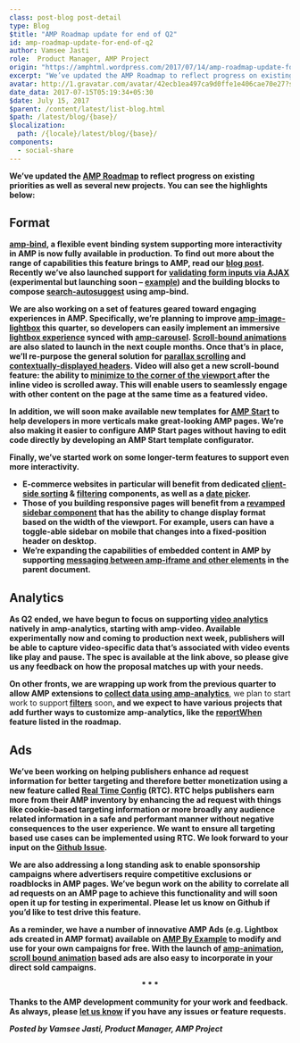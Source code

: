 ```yaml
---
class: post-blog post-detail
type: Blog
$title: "AMP Roadmap update for end of Q2"
id: amp-roadmap-update-for-end-of-q2
author: Vamsee Jasti
role:  Product Manager, AMP Project
origin: "https://amphtml.wordpress.com/2017/07/14/amp-roadmap-update-for-end-of-q2/amp/"
excerpt: "We’ve updated the AMP Roadmap to reflect progress on existing priorities as well as several new projects. You can see the highlights below: Format amp-bind, a flexible event binding system supporting more interactivity in AMP is now fully available in production. To find out more about the range of capabilities this feature brings to AMP, [&#8230;]"
avatar: http://1.gravatar.com/avatar/42ecb1ea497ca9d0ffe1e406cae70e27?s=96&d=identicon&r=G
date_data: 2017-07-15T05:19:34+05:30
$date: July 15, 2017
$parent: /content/latest/list-blog.html
$path: /latest/blog/{base}/
$localization:
  path: /{locale}/latest/blog/{base}/
components:
  - social-share
---
```


<div class="amp-wp-article-content">
<p><strong>We’ve updated the </strong><a href="https://www.ampproject.org/roadmap/"><strong>AMP Roadmap</strong></a><strong> to reflect progress on existing priorities as well as several new projects. You can see the highlights below:</strong></p>
<h2><strong>Format</strong></h2>
<p><a href="https://www.ampproject.org/docs/reference/components/amp-bind"><strong>amp-bind</strong></a><strong>, a flexible event binding system supporting more interactivity in AMP is now fully available in production. To find out more about the range of capabilities this feature brings to AMP, read our </strong><a href="https://amphtml.wordpress.com/2017/07/12/amp-bind-brings-flexible-interactivity-to-amp-pages/amp/"><strong>blog post</strong></a><strong>. Recently we’ve also launched support for </strong><a href="https://www.ampproject.org/docs/reference/components/amp-form#verification-(experimental)"><strong>validating form inputs via AJAX</strong></a><strong> (experimental but launching soon &#8211; </strong><a href="https://github.com/ampproject/amphtml/blob/fd0cab6ed0b46631a2d4f04de4adb3dc8ffd7162/examples/forms.amp.html"><strong>example</strong></a><strong>) and the building blocks to compose </strong><a href="https://github.com/ampproject/amphtml/blob/master/examples/autosuggest.amp.html"><strong>search-autosuggest</strong></a><strong> using amp-bind.</strong></p>
<p><strong>We are also working on a set of features geared toward engaging experiences in AMP. Specifically, we’re planning to improve </strong><a href="https://www.ampproject.org/docs/reference/components/amp-image-lightbox"><strong>amp-image-lightbox</strong></a><strong> this quarter, so developers can easily implement an immersive </strong><a href="https://github.com/ampproject/amphtml/issues/4152"><strong>lightbox experience</strong></a><strong> synced with </strong><a href="https://www.ampproject.org/docs/reference/components/amp-carousel"><strong>amp-carousel</strong></a><strong>. </strong><a href="https://github.com/ampproject/amphtml/issues/8411"><strong>Scroll-bound animations</strong></a><strong> are also slated to launch in the next couple months. Once that’s in place, we’ll re-purpose the general solution for </strong><a href="https://github.com/ampproject/amphtml/issues/1443"><strong>parallax scrolling</strong></a><strong> and </strong><a href="https://github.com/ampproject/amphtml/issues/8268"><strong>contextually-displayed headers</strong></a><strong>. Video will also get a new scroll-bound feature: the ability to </strong><a href="https://github.com/ampproject/amphtml/issues/8088"><strong>minimize to the corner of the viewport </strong></a><strong>after the inline video is scrolled away. This will enable users to seamlessly engage with other content on the page at the same time as a featured video.</strong></p>
<p><strong>In addition, we will soon make available new templates for </strong><a href="http://ampstart.com"><strong>AMP Start</strong></a><strong> to help developers in more verticals make great-looking AMP pages. We’re also making it easier to configure AMP Start pages without having to edit code directly by developing an AMP Start template configurator.</strong></p>
<p><strong>Finally, we’ve started work on some longer-term features to support even more interactivity.</strong></p>
<ul>
<li ><strong>E-commerce websites in particular will benefit from dedicated </strong><a href="https://github.com/ampproject/amphtml/issues/8691"><strong>client-side sorting</strong></a><strong> &amp; </strong><a href="https://github.com/ampproject/amphtml/issues/9113"><strong>filtering</strong></a><strong> components, as well as a </strong><a href="https://github.com/ampproject/amphtml/issues/6469"><strong>date picker</strong></a><strong>. </strong></li>
<li ><strong>Those of you building responsive pages will benefit from a </strong><a href="https://github.com/ampproject/amphtml/projects/27#card-3391591"><strong>revamped sidebar component</strong></a><strong> that has the ability to change display format based on the width of the viewport. For example, users can have a toggle-able sidebar on mobile that changes into a fixed-position header on desktop. </strong></li>
<li ><strong>We’re expanding the capabilities of embedded content in AMP by supporting </strong><a href="https://github.com/ampproject/amphtml/issues/9074"><strong>messaging between amp-iframe and other elements</strong></a><strong> in the parent document.</strong></li>
</ul>
<h2><strong>Analytics</strong></h2>
<p><strong>As Q2 ended, we have begun to focus on supporting </strong><a href="https://github.com/ampproject/amphtml/issues/9902"><strong>video analytics</strong></a><strong> natively in amp-analytics, starting with amp-video. Available experimentally now and coming to production next week, publishers will be able to capture video-specific data that’s associated with video events like play and pause. The spec is available at the link above, so please give us any feedback on how the proposal matches up with your needs.</strong></p>
<p><strong>On other fronts, we are wrapping up work from the previous quarter to allow AMP extensions to </strong><a href="https://github.com/ampproject/amphtml/issues/6417"><strong>collect data using amp-analytics</strong></a>, we plan to start work to support<strong> </strong><a href="https://github.com/ampproject/amphtml/issues/2198"><strong>filters</strong></a> soon<strong>, and we expect to have various projects that add further ways to customize amp-analytics, like the </strong><a href="https://github.com/ampproject/amphtml/issues/8977"><strong>reportWhen</strong></a><strong> feature listed in the roadmap.</strong></p>
<h2><strong>Ads</strong></h2>
<p><strong>We’ve been working on helping publishers enhance ad request information for better targeting and therefore better monetization using a new feature called </strong><a href="https://github.com/ampproject/amphtml/issues/8551"><strong>Real Time Config</strong></a><strong> (RTC). RTC helps publishers earn more from their AMP inventory by enhancing the ad request with things like cookie-based targeting information or more broadly any audience related information in a safe and performant manner without negative consequences to the user experience. We want to ensure all targeting based use cases can be implemented using RTC. We look forward to your input on the </strong><a href="https://github.com/ampproject/amphtml/issues/8551"><strong>Github Issue</strong></a><strong>.</strong></p>
<p><strong>We are also addressing a long standing ask to enable sponsorship campaigns where advertisers require competitive exclusions or roadblocks in AMP pages. We’ve begun work on the ability to correlate all ad requests on an AMP page to achieve this functionality and will soon open it up for testing in experimental. Please let us know on Github if you’d like to test drive this feature. </strong></p>
<p><strong>As a reminder, we have a number of innovative AMP Ads (e.g. Lightbox ads created in AMP format) available on </strong><a href="https://ampbyexample.com/amp-ads/#amp-ads/experimental_ads"><strong>AMP By Example</strong></a><strong> to modify and use for your own campaigns for free. With the launch of </strong><a href="https://github.com/ampproject/amphtml/blob/master/extensions/amp-animation/amp-animation.md"><strong>amp-animation</strong></a><strong>, </strong><a href="https://ampbyexample.com/amp-ads/experimental_ads/scrollbound_lightbox_ad/preview/"><strong>scroll bound animation</strong></a><strong> based ads are also easy to incorporate in your direct sold campaigns. </strong></p>
<center><strong>* * *</strong></center>
<p><strong>Thanks to the AMP development community for your work and feedback. As always, please </strong><a href="https://groups.google.com/forum/#!forum/amphtml-discuss"><strong>let us know</strong></a><strong> if you have any issues or feature requests.</strong></p>
<p><i><strong>Posted by Vamsee Jasti, Product Manager, AMP Project</strong></i></p><br />  
</div>

